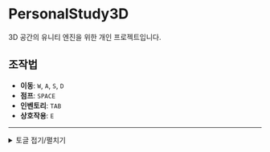 # PersonalStudy3D

3D 공간의 유니티 엔진을 위한 개인 프로젝트입니다.

## 조작법

- **이동**: `W`, `A`, `S`, `D`
- **점프**: `SPACE`
- **인벤토리**: `TAB`
- **상호작용**: `E`

---

<details>
<summary>토글 접기/펼치기</summary>

### 구현 기능

---

### **기본 이동 및 점프**

- **기술 스택**: `Input System`, `Rigidbody ForceMode`
- **난이도**: ★★☆☆☆
    - `InputSystem`의 `Invoke`를 통해 이벤트를 트리거하고 `Movement`에서 구독하여 입력값에 따른 변수를 초기화합니다.
    - 상태(State)에 따라 실제 움직일 함수를 호출합니다.

---

### **체력바 UI**

- **기술 스택**: `UI`
- **난이도**: ★★☆☆☆
    - 체력바는 `ValueSystem`을 상속받아 `Update`를 추상화합니다.
    - `VitalController`에서 추상화된 `ValueSystem`의 함수를 제공하고 호출합니다.

---

### **동적 환경 조사**

- **기술 스택**: `Raycast`, `UI`
- **난이도**: ★★★☆☆
    - `Interaction` 컴포넌트에서 레이 충돌을 검사합니다.
    - 충돌한 오브젝트의 `IInteractable` 인터페이스를 통해 추상화 함수를 호출합니다.

---

### **점프대** *(Class JumpPad)*

- **기술 스택**: `Rigidbody ForceMode`
- **난이도**: ★★★☆☆
    - `OnCollisionEnter`를 통해 충돌 시 충돌된 `Collision`의 `Rigidbody`에 `AddForce`를 호출합니다.

---

### **아이템 데이터**

- **기술 스택**: `ScriptableObject`
- **난이도**: ★★★☆☆
    - `ItemSO`를 상속받는 `ConsumableSO`, `EquipmentSO`를 생성했습니다.

---

### **아이템 사용**

- **기술 스택**: `Coroutine`
- **난이도**: ★★★☆☆
    - `ItemSO`의 `Use` 메소드를 추상화하고, 상속받는 SO에서 `Use`를 구현하도록 했습니다.

---

## 3️⃣ 도전 기능 가이드

> 🚨 모든 필수 기능 구현을 마친 후 선택적으로 도전하는 기능입니다.
> 

---

### **추가 UI**

- **난이도**: ★★☆☆☆
    - **스태미너 UI**와 **인벤토리 UI**를 제작했습니다.
    - `ValueSystem`을 상속받아 `Update`를 추상화하고, `VitalController`에서 함수를 제공하고 호출합니다.
    - 인벤토리 UI는 단순하게 구현되어 있어, 개편의 필요성을 느끼고 있습니다.

---

### **3인칭 시점**

- **난이도**: ★★★☆☆
    - `Movement`의 `ApplyLook` 메소드에서 3인칭 시점이 될 수 있도록 계산하고 있습니다.

---

### **움직이는 플랫폼 구현**

- **난이도**: ★★★☆☆
    - `Platform` 컴포넌트를 통해 유니티에서 제공하는 `Mathf.PingPong`을 사용하여 0부터 1까지 값을 얻고 해당 값으로 보간했습니다.
    - `OnCollisionEnter` 시 플레이어의 계층 구조를 `Platform`의 자식으로 변경합니다.

---

### **벽 타기 및 매달리기**

- **난이도**: ★★★★☆
    - 플레이어의 앞 방향으로 `Raycast`를 수행합니다.
    - 바라보는 곳 앞에 사다리가 존재하면 `Climb` 상태로 전이됩니다.
    - 해당 상태에서는 `ApplyMove` 대신 `ApplyClimb`을 호출해 진행했습니다.
    - `AddForce.Acceleration`을 사용해 구현해봤으나 자연스러운 움직임 구현이 어려워 입력값을 Y값으로 치환해 구현했습니다.

---

### **다양한 아이템 구현**

- **난이도**: ★★★★☆
    - `ConsumableSO`에서 `Use` 메소드를 재정의하여 `Type`에 따라 `switch` 분기를 나누었습니다.
    - 많은 분기가 생길 경우 다형성을 통해 리팩토링해야 함을 느끼고 있습니다.

---

### **장비 장착**

- **난이도**: ★★★★☆
    - `Equipment`, `Equip` 클래스를 통해 구현했습니다.
    - 장착 시 `EquipmentSO`를 받습니다.

---

### **레이저 트랩**

- **난이도**: ★★★★☆
    - `Raycast`를 사용해 특정 구간을 레이로 감시합니다.
    - 플레이어가 레이저를 통과하면 `Text`를 활성화하고 코루틴을 통해 유지시켰습니다.

---

### **상호작용 가능한 오브젝트 표시**

- **난이도**: ★★★★★
    - `Interaction`에서 `IInteractable`의 `OnHitRay` 메소드를 통해 호출됩니다.
    - `Cannon`에서 상속받은 `IInteractable`의 `OnHitRay`를 구현하면서 `WorldCanvas`의 `Text` 위치를 상호작용 중인 오브젝트의 머리 위에 위치하게 했습니다.

---

### **플랫폼 발사기**

- **난이도**: ★★★★★
    - `Cannon`에서 구현한 `IInteractable`의 `OnInteract`에서 발사를 구현했습니다.
    - 현재 프로젝트 구조상 `ApplyMove`가 호출될 때 입력값이 없으면 `Velocity`를 0으로 초기화하는데, 입력값이 없을 때 항상 호출되어 `AddForce`를 통해 발사돼도 X, Z축 힘이 초기화되는 문제가 있었습니다.
    - **상태 패턴**을 통해 `InteractionState`를 만들었고, 해당 상태에서 `ApplyMove`를 호출하지 않도록 하여 해결했습니다.
    - **의문점 및 개선 사항**:
        - `InteractionState`에 진입하기 위한 조건 검사에 있어서 더 좋은 방법이 없을까 고민하고 있습니다.
        - 플레이어가 `IInteractable` 오브젝트를 찾아 이벤트를 구독하는 것은 동적 생성될 객체에 문제가 있고, 동적 생성될 객체가 플레이어를 찾아 직접 이벤트를 연결해주는 것도 깔끔하지 않은 것 같습니다.
        - 현재 구조는 `OnInteract` 호출 시 플레이어의 상태를 외부에서 강제로 `TransitionTo` 하는 것인데, 외부에서 값 수정이 빈번하면 값의 신뢰도, 순서, 변수 제어가 어려워집니다.
        - 어떤 방법이 가장 확실한지 감을 잡지 못했지만, 학습하고 수정하도록 하겠습니다.

---

### **미구현 기능**

- **발전된 AI**
    - **난이도**: ★★★★★

</details>
